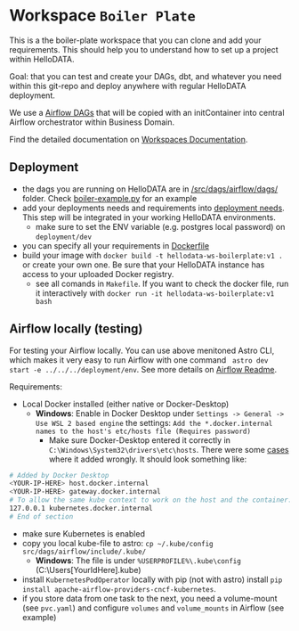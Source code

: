 # Workspace `Boiler Plate`

This is a the boiler-plate workspace that you can clone and add your requirements. This should help you to understand how to set up a project within HelloDATA.

Goal: that you can test and create your DAGs, dbt, and whatever you need within this git-repo and deploy anywhere with regular HelloDATA deployment.

We use a [Airflow DAGs](/src/dags/airflow/dags) that will be copied with an initContainer into central Airflow orchestrator within Business Domain.

Find the detailed documentation on [Workspaces Documentation](https://kanton-bern.github.io/hellodata-be/concepts/workspaces/).

## Deployment

- the dags you are running on HelloDATA are in [/src/dags/airflow/dags/](/src/dags/airflow/dags/) folder. Check [boiler-example.py](/src/dags/airflow/dags/boiler-example.py) for an example
- add your deployments needs and requirements into [deployment needs](deployment/deployment-needs.yaml). This step will be integrated in your working HelloDATA environments.
  - make sure to set the ENV variable (e.g. postgres local password) on `deployment/dev`
- you can specify all your requirements in [Dockerfile](Dockerfile)
- build your image with `docker build -t hellodata-ws-boilerplate:v1 .` or create your own one. Be sure that your HelloDATA instance has access to your uploaded Docker registry.
  - see all comands in `Makefile`. If you want to check the docker file, run it interactively with `docker run -it hellodata-ws-boilerplate:v1 bash`

## Airflow locally (testing)

For testing your Airflow locally. You can use above menitoned Astro CLI, which makes it very easy to run Airflow with one command `	astro dev start -e ../../../deployment/env`. See more details on [Airflow Readme](/src/dags/airflow/README.md).

Requirements:
- Local Docker installed (either native or Docker-Desktop)
  - **Windows**: Enable in Docker Desktop under `Settings -> General -> Use WSL 2 based engine` the settings: `Add the *.docker.internal names to the host's etc/hosts file (Requires password)`
    - Make sure Docker-Desktop entered it correctly in `C:\Windows\System32\drivers\etc\hosts`. There were some [cases](https://github.com/kanton-bern/hellodata-be/issues/21#issuecomment-1913578206) where it added wrongly. It should look something like:
```sh
# Added by Docker Desktop
<YOUR-IP-HERE> host.docker.internal
<YOUR-IP-HERE> gateway.docker.internal
# To allow the same kube context to work on the host and the container:
127.0.0.1 kubernetes.docker.internal
# End of section
```
  - make sure Kubernetes is enabled
- copy you local kube-file to astro: `cp ~/.kube/config src/dags/airflow/include/.kube/`
  - **Windows**: The file is under `%USERPROFILE%\.kube\config` (C:\Users\[YourIdHere]\.kube)
- install `KubernetesPodOperator` locally with pip (not with astro) install `pip install apache-airflow-providers-cncf-kubernetes`.
- if you store data from one task to the next, you need a volume-mount (see `pvc.yaml`) and configure `volumes` and `volume_mounts` in Airflow (see example)


